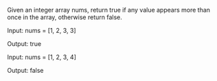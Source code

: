 Given an integer array nums, return true if any value appears more than once in the array, otherwise return false.

Input: nums = [1, 2, 3, 3]

Output: true

Input: nums = [1, 2, 3, 4]

Output: false
